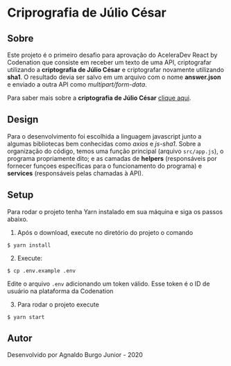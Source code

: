 # Criprografia de Júlio César

## Sobre

Este projeto é o primeiro desafio para aprovação do AceleraDev React by Codenation que consiste em receber um texto de uma API, criptografar utilizando a **criptografia de Júlio César** e criptografar novamente utilizando **sha1**. O resultado devia ser salvo em um arquivo com o nome **answer.json** e enviado a outra API como _multipart/form-data_.

Para saber mais sobre a **criptografia de Júlio César** [clique aqui](https://pt.wikipedia.org/wiki/Cifra_de_C%C3%A9sar).

## Design

Para o desenvolvimento foi escolhida a linguagem javascript junto a algumas bibliotecas bem conhecidas como _axios_ e _js-sha1_. Sobre a organização do código, temos uma função principal (arquivo `src/app.js`), o programa propriamente dito; e as camadas de **helpers** (responsáveis por fornecer funçoes específicas para o funcionamento do programa) e **services** (responsáveis pelas chamadas à API).

## Setup

Para rodar o projeto tenha Yarn instalado em sua máquina e siga os passos abaixo.

1. Após o download, execute no diretório do projeto o comando

```
$ yarn install
```

2. Execute:

```
$ cp .env.example .env
```

Edite o arquivo `.env` adicionando um token válido. Esse token é o ID de usuário na plataforma da Codenation

3. Para rodar o projeto execute

```
$ yarn start
```

## Autor

Desenvolvido por Agnaldo Burgo Junior - 2020

